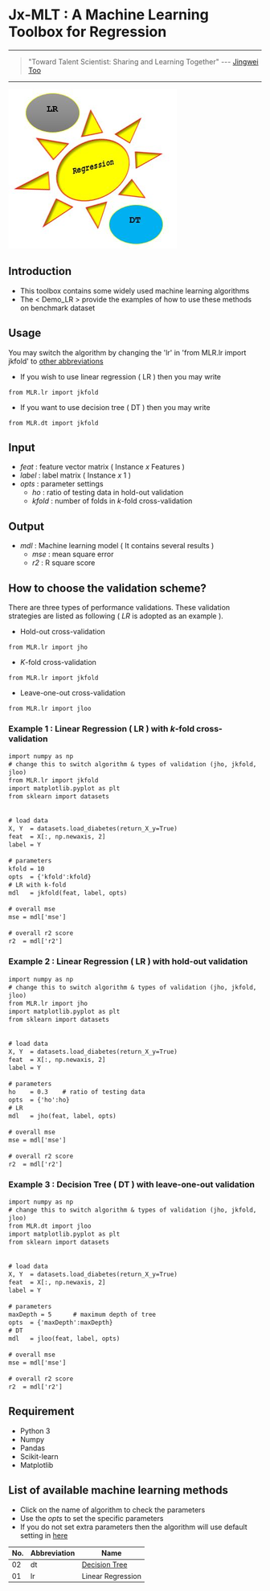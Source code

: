 # Jx-MLT : A Machine Learning Toolbox for Regression

---
> "Toward Talent Scientist: Sharing and Learning Together"
>  --- [Jingwei Too](https://jingweitoo.wordpress.com/)
---

![Wheel](https://github.com/JingweiToo/Machine-Learning-Regression-Toolbox/blob/main/Capture.JPG)


## Introduction
* This toolbox contains some widely used machine learning algorithms   
* The < Demo_LR > provide the examples of how to use these methods on benchmark dataset 


## Usage
You may switch the algorithm by changing the 'lr' in 'from MLR.lr import jkfold' to [other abbreviations](/README.md#list-of-available-machine-learning-methods)   
* If you wish to use linear regression ( LR ) then you may write
```code 
from MLR.lr import jkfold 
```

* If you want to use decision tree ( DT ) then you may write
```code 
from MLR.dt import jkfold  
```


## Input
* *feat*    : feature vector matrix ( Instance *x* Features )
* *label*   : label matrix ( Instance *x* 1 )
* *opts*    : parameter settings
  + *ho*    : ratio of testing data in hold-out validation
  + *kfold* : number of folds in *k*-fold cross-validation


## Output
* *mdl* : Machine learning model ( It contains several results )  
  + *mse* : mean square error 
  + *r2*  : R square score


## How to choose the validation scheme?
There are three types of performance validations. These validation strategies are listed as following ( *LR* is adopted as an example ). 
  + Hold-out cross-validation
```code 
from MLR.lr import jho
```
  + *K*-fold cross-validation
```code 
from MLR.lr import jkfold
```
  + Leave-one-out cross-validation
```code 
from MLR.lr import jloo
```


### Example 1 : Linear Regression ( LR ) with *k*-fold cross-validation
```code 
import numpy as np
# change this to switch algorithm & types of validation (jho, jkfold, jloo)
from MLR.lr import jkfold 
import matplotlib.pyplot as plt
from sklearn import datasets


# load data
X, Y  = datasets.load_diabetes(return_X_y=True)
feat  = X[:, np.newaxis, 2]
label = Y

# parameters
kfold = 10
opts  = {'kfold':kfold}
# LR with k-fold
mdl   = jkfold(feat, label, opts) 

# overall mse
mse = mdl['mse']

# overall r2 score
r2  = mdl['r2']
```


### Example 2 : Linear Regression ( LR ) with hold-out validation
```code 
import numpy as np
# change this to switch algorithm & types of validation (jho, jkfold, jloo)
from MLR.lr import jho 
import matplotlib.pyplot as plt
from sklearn import datasets


# load data
X, Y  = datasets.load_diabetes(return_X_y=True)
feat  = X[:, np.newaxis, 2]
label = Y

# parameters
ho    = 0.3    # ratio of testing data
opts  = {'ho':ho}
# LR 
mdl   = jho(feat, label, opts) 

# overall mse
mse = mdl['mse']

# overall r2 score
r2  = mdl['r2']
```



### Example 3 : Decision Tree ( DT ) with leave-one-out validation
```code 
import numpy as np
# change this to switch algorithm & types of validation (jho, jkfold, jloo)
from MLR.dt import jloo 
import matplotlib.pyplot as plt
from sklearn import datasets


# load data
X, Y  = datasets.load_diabetes(return_X_y=True)
feat  = X[:, np.newaxis, 2]
label = Y

# parameters
maxDepth = 5      # maximum depth of tree
opts  = {'maxDepth':maxDepth}
# DT 
mdl   = jloo(feat, label, opts) 

# overall mse
mse = mdl['mse']

# overall r2 score
r2  = mdl['r2']
```


## Requirement

* Python 3 
* Numpy
* Pandas
* Scikit-learn
* Matplotlib


## List of available machine learning methods
* Click on the name of algorithm to check the parameters 
* Use the *opts* to set the specific parameters  
* If you do not set extra parameters then the algorithm will use default setting in [here](/Description.md)


| No. | Abbreviation | Name                                                                              | 
|-----|--------------|-----------------------------------------------------------------------------------|
| 02  | dt           | [Decision Tree](Description.md#decision-tree-dt)                                  | 
| 01  | lr           | Linear Regression                                                                 | 


  
